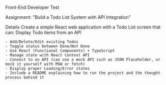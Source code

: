 Front-End Developer Test

Assignment: "Build a Todo List System with API Integration"

Details
	Create a simple React web application with a Todo List screen that can:
	Display Todo items from an API


	- Add/Delete/Edit existing Todos
	- Toggle status between Done/Not Done
	- Use React (Functional Components) + TypeScript
	- Manage state with React Context API
	- Connect to an API (can use a mock API such as JSON Placeholder, or mock it yourself with MSW or fetch)
	- Display proper Loading/Error states
	- Include a README explaining how to run the project and the thought process behind it



